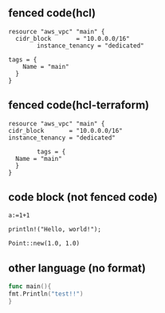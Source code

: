 ## fenced code(hcl)

```hcl
resource "aws_vpc" "main" {
  cidr_block       = "10.0.0.0/16"
        instance_tenancy = "dedicated"

tags = {
    Name = "main"
  }
}
```

## fenced code(hcl-terraform)

```hcl-terraform
resource "aws_vpc" "main" {
cidr_block       = "10.0.0.0/16"
instance_tenancy = "dedicated"

        tags = {
  Name = "main"
  }
}
```

## code block (not fenced code)

`a:=1+1`

`println!("Hello, world!");`

`Point::new(1.0, 1.0)`

## other language (no format)

```go
func main(){
fmt.Println("test!!")
}
```